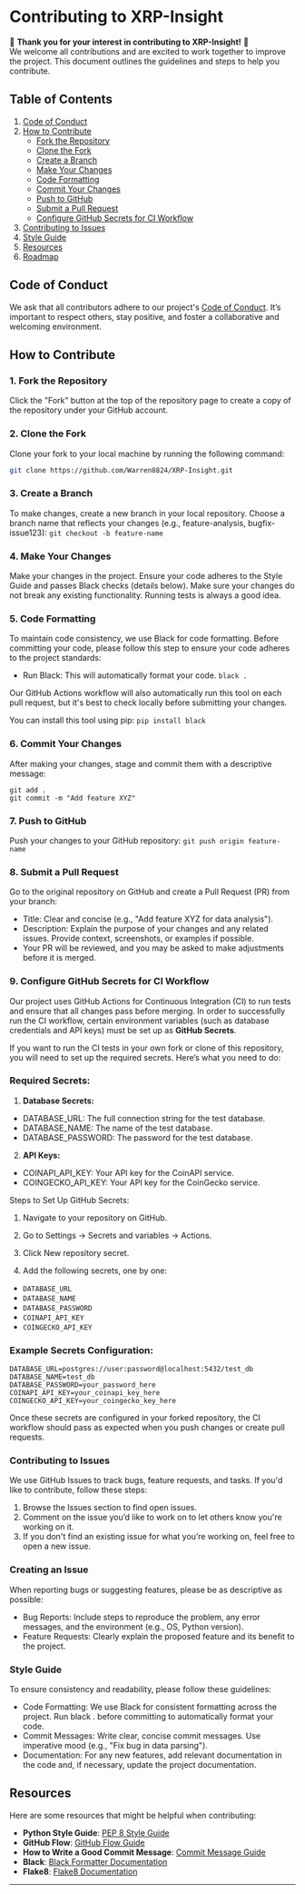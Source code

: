 # Contributing to XRP-Insight

🎉 **Thank you for your interest in contributing to XRP-Insight!** 🎉  
We welcome all contributions and are excited to work together to improve the project. This document outlines the guidelines and steps to help you contribute.

## Table of Contents
1. [Code of Conduct](#code-of-conduct)
2. [How to Contribute](#how-to-contribute)
    - [Fork the Repository](#fork-the-repository)
    - [Clone the Fork](#clone-the-fork)
    - [Create a Branch](#create-a-branch)
    - [Make Your Changes](#make-your-changes)
    - [Code Formatting](#code-formatting)
    - [Commit Your Changes](#commit-your-changes)
    - [Push to GitHub](#push-to-github)
    - [Submit a Pull Request](#submit-a-pull-request)
    - [Configure GitHub Secrets for CI Workflow](#configure-github-secrets-for-ci-workflow)
3. [Contributing to Issues](#contributing-to-issues)
4. [Style Guide](#style-guide)
5. [Resources](#resources)
6. [Roadmap](#roadmap)

## Code of Conduct
We ask that all contributors adhere to our project's [Code of Conduct](CODE_OF_CONDUCT.md). It’s important to respect others, stay positive, and foster a collaborative and welcoming environment.

## How to Contribute

### 1. Fork the Repository
Click the "Fork" button at the top of the repository page to create a copy of the repository under your GitHub account.

### 2. Clone the Fork
Clone your fork to your local machine by running the following command:
```bash
git clone https://github.com/Warren8824/XRP-Insight.git
```

### 3. Create a Branch
To make changes, create a new branch in your local repository. Choose a branch name that reflects your changes (e.g., feature-analysis, bugfix-issue123): `git checkout -b feature-name`

### 4. Make Your Changes
Make your changes in the project.
Ensure your code adheres to the Style Guide and passes Black checks (details below).
Make sure your changes do not break any existing functionality. Running tests is always a good idea.

### 5. Code Formatting
To maintain code consistency, we use Black for code formatting. Before committing your code, please follow this step to ensure your code adheres to the project standards:

- Run Black: This will automatically format your code. `black .`

Our GitHub Actions workflow will also automatically run this tool on each pull request, but it's best to check locally before submitting your changes.

You can install this tool using pip: `pip install black`

### 6. Commit Your Changes
After making your changes, stage and commit them with a descriptive message: 

```
git add .
git commit -m "Add feature XYZ"
```

### 7. Push to GitHub
Push your changes to your GitHub repository: `git push origin feature-name`

### 8. Submit a Pull Request
Go to the original repository on GitHub and create a Pull Request (PR) from your branch:

- Title: Clear and concise (e.g., "Add feature XYZ for data analysis").
- Description: Explain the purpose of your changes and any related issues. Provide context, screenshots, or examples if possible.
- Your PR will be reviewed, and you may be asked to make adjustments before it is merged.

### 9. Configure GitHub Secrets for CI Workflow

Our project uses GitHub Actions for Continuous Integration (CI) to run tests and ensure that all changes pass before merging. In order to successfully run the CI workflow, certain environment variables (such as database credentials and API keys) must be set up as **GitHub Secrets**.

If you want to run the CI tests in your own fork or clone of this repository, you will need to set up the required secrets. Here’s what you need to do:

### Required Secrets:
1. **Database Secrets:**
- DATABASE_URL: The full connection string for the test database.
- DATABASE_NAME: The name of the test database.
- DATABASE_PASSWORD: The password for the test database.

2. **API Keys:**
- COINAPI_API_KEY: Your API key for the CoinAPI service.
- COINGECKO_API_KEY: Your API key for the CoinGecko service.

Steps to Set Up GitHub Secrets:

1. Navigate to your repository on GitHub.

2. Go to Settings → Secrets and variables → Actions.

3. Click New repository secret.

4. Add the following secrets, one by one:

- `DATABASE_URL`
- `DATABASE_NAME`
- `DATABASE_PASSWORD`
- `COINAPI_API_KEY`
- `COINGECKO_API_KEY`

### Example Secrets Configuration:


```
DATABASE_URL=postgres://user:password@localhost:5432/test_db
DATABASE_NAME=test_db
DATABASE_PASSWORD=your_password_here
COINAPI_API_KEY=your_coinapi_key_here
COINGECKO_API_KEY=your_coingecko_key_here
```

Once these secrets are configured in your forked repository, the CI workflow should pass as expected when you push changes or create pull requests.

### Contributing to Issues

We use GitHub Issues to track bugs, feature requests, and tasks. If you'd like to contribute, follow these steps:

1. Browse the Issues section to find open issues.
2. Comment on the issue you’d like to work on to let others know you're working on it.
3. If you don't find an existing issue for what you’re working on, feel free to open a new issue.

### Creating an Issue
When reporting bugs or suggesting features, please be as descriptive as possible:

- Bug Reports: Include steps to reproduce the problem, any error messages, and the environment (e.g., OS, Python version).
- Feature Requests: Clearly explain the proposed feature and its benefit to the project.

### Style Guide

To ensure consistency and readability, please follow these guidelines:

- Code Formatting: We use Black for consistent formatting across the project. Run black . before committing to automatically format your code.
- Commit Messages: Write clear, concise commit messages. Use imperative mood (e.g., "Fix bug in data parsing").
- Documentation: For any new features, add relevant documentation in the code and, if necessary, update the project documentation.

## Resources
Here are some resources that might be helpful when contributing:

- **Python Style Guide**: [PEP 8 Style Guide](https://www.python.org/dev/peps/pep-0008/)
- **GitHub Flow**: [GitHub Flow Guide](https://guides.github.com/introduction/flow/)
- **How to Write a Good Commit Message**: [Commit Message Guide](https://chris.beams.io/posts/git-commit/)
- **Black**: [Black Formatter Documentation](https://black.readthedocs.io/en/stable/)
- **Flake8**: [Flake8 Documentation](https://flake8.pycqa.org/en/latest/)

---





